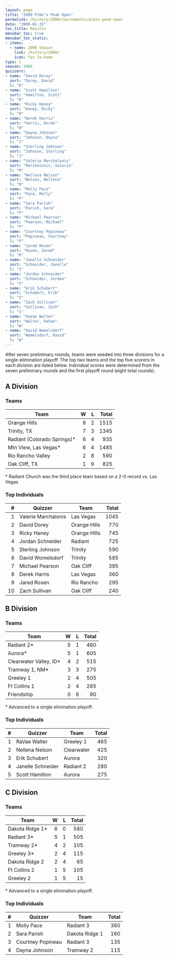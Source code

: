 ```yaml
---
layout: page
title: "2000 Pike's Peak Open"
permalink: /history/2000/tournaments/pikes-peak-open
date: "2000-01-15"
toc_title: Results
menubar_toc: true
menubar_toc_static:
- items:
  - name: 2000 Season
    link: /history/2000/
    icon: fas fa-home
type: t
season: 2000
quizzers:
- name: "David Dorey"
  sort: "Dorey, David"
  l: "D"
- name: "Scott Hamilton"
  sort: "Hamilton, Scott"
  l: "H"
- name: "Ricky Haney"
  sort: "Haney, Ricky"
  l: "H"
- name: "Derek Harris"
  sort: "Harris, Derek"
  l: "H"
- name: "Dayna Johnson"
  sort: "Johnson, Dayna"
  l: "J"
- name: "Sterling Johnson"
  sort: "Johnson, Sterling"
  l: "J"
- name: "Valerie Marchalonis"
  sort: "Marchalonis, Valerie"
  l: "M"
- name: "Nellena Nelson"
  sort: "Nelson, Nellena"
  l: "N"
- name: "Molly Pace"
  sort: "Pace, Molly"
  l: "P"
- name: "Sara Parish"
  sort: "Parish, Sara"
  l: "P"
- name: "Michael Pearson"
  sort: "Pearson, Michael"
  l: "P"
- name: "Courtney Popineau"
  sort: "Popineau, Courtney"
  l: "P"
- name: "Jared Rosen"
  sort: "Rosen, Jared"
  l: "R"
- name: "Janelle Schneider"
  sort: "Schneider, Janelle"
  l: "S"
- name: "Jordan Schneider"
  sort: "Schneider, Jordan"
  l: "S"
- name: "Erik Schubert"
  sort: "Schubert, Erik"
  l: "S"
- name: "Zach Sullivan"
  sort: "Sullivan, Zach"
  l: "S"
- name: "RaVae Walter"
  sort: "Walter, RaVae"
  l: "W"
- name: "David Womelsdorf"
  sort: "Womelsdorf, David"
  l: "W"
---
```


After seven preliminary rounds, teams were seeded into three divisions for a single-elimination playoff. The top two teams and the top five scorers in each division are listed below.
Individual scores were determined from the seven preliminary rounds and the first playoff round (eight total rounds).

## A Division

### Teams

| Team                        |    W |    L | Total |
| --------------------------- | ---: | ---: | ----: |
| Orange Hills                |    8 |    2 |  1515 |
| Trinity, TX                 |    7 |    3 |  1345 |
| Radiant (Colorado Springs)* |    6 |    4 |   935 |
| Mtn View, Las Vegas*        |    6 |    4 |  1485 |
| Rio Rancho Valley           |    2 |    8 |   590 |
| Oak Cliff, TX               |    1 |    9 |   825 |

\* Radiant Church was the third place team based on a 2-0 record vs. Las Vegas

### Top Individuals

|    # | Quizzer             | Team         | Total |
| ---: | ------------------- | ------------ | ----: |
|    1 | Valerie Marchalonis | Las Vegas    |  1045 |
|    2 | David Dorey         | Orange Hills |   770 |
|    3 | Ricky Haney         | Orange HIlls |   745 |
|    4 | Jordan Schneider    | Radiant      |   725 |
|    5 | Sterling Johnson    | Trinity      |   590 |
|    6 | David Womelsdorf    | Trinity      |   585 |
|    7 | Michael Pearson     | Oak Cliff    |   395 |
|    8 | Derek Harris        | Las Vegas    |   360 |
|    9 | Jared Rosen         | Rio Rancho   |   295 |
|   10 | Zach Sullivan       | Oak Cliff    |   240 |

## B Division

### Teams

| Team                   |    W |    L | Total |
| ---------------------- | ---: | ---: | ----: |
| Radiant 2*             |    5 |    1 |   480 |
| Aurora*                |    5 |    1 |   605 |
| Clearwater Valley, ID* |    4 |    2 |   515 |
| Tramway 1, NM*         |    3 |    3 |   275 |
| Greeley 1              |    2 |    4 |   505 |
| Ft Collins 1           |    2 |    4 |   285 |
| Friendship             |    0 |    6 |    90 |

\* Advanced to a single elimination playoff.

### Top Individuals

|    # | Quizzer           | Team       | Total |
| ---: | ----------------- | ---------- | ----: |
|    1 | RaVae Walter      | Greeley 1  |   465 |
|    2 | Nellena Nelson    | Clearwater |   425 |
|    3 | Erik Schubert     | Aurora     |   320 |
|    4 | Janelle Schneider | Radiant 2  |   280 |
|    5 | Scott Hamilton    | Aurora     |   275 |

## C Division

### Teams

| Team            |    W |    L | Total |
| --------------- | ---: | ---: | ----: |
| Dakota Ridge 1* |    6 |    0 |   580 |
| Radiant 3*      |    5 |    1 |   505 |
| Tramway 2*      |    4 |    2 |   105 |
| Greeley 3*      |    2 |    4 |   115 |
| Dakota Ridge 2  |    2 |    4 |    65 |
| Ft Collins 2    |    1 |    5 |   105 |
| Greeley 2       |    1 |    5 |    15 |

\* Advanced to a single elimination playoff.

### Top Individuals

|    # | Quizzer           | Team           | Total |
| ---: | ----------------- | -------------- | ----: |
|    1 | Molly Pace        | Radiant 3      |   360 |
|    2 | Sara Parish       | Dakota Ridge 1 |   160 |
|    3 | Courtney Popineau | Radiant 3      |   135 |
|    4 | Dayna Johnson     | Tramway 2      |   115 |